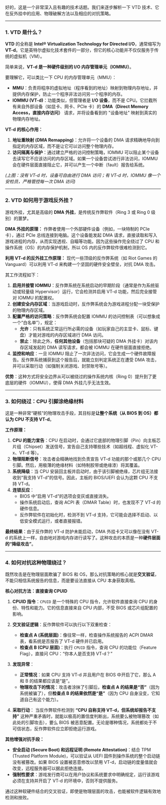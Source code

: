好的，这是一个非常深入且有趣的技术话题。我们来逐步解析一下 VTD 技术、它在反外挂中的应用、物理破解方法以及相应的对抗策略。

---

### 1. VTD 是什么？

**VTD** 的全称是 **Intel® Virtualization Technology for Directed I/O**，通常缩写为 **VT-d**。它是英特尔虚拟化技术套件的一部分，但它的核心功能并不仅仅服务于传统的虚拟机（VM）。

简单来说，**VT-d 是一种硬件级别的 I/O 内存管理单元（IOMMU）**。

要理解它，可以类比一下 CPU 的内存管理单元（MMU）：
*   **MMU**：负责将程序的虚拟地址（程序看到的地址）映射到物理内存地址，并提供内存保护，防止一个程序非法访问另一个程序的内存。
*   **IOMMU (VT-d)**：功能类似，但管理者是 **I/O 设备**，而不是 CPU。它拦截所有来自外部设备（如显卡、网卡、PCIe 卡）的 **DMA（Direct Memory Access，直接内存访问）** 请求，并将设备看到的 "设备地址" 映射到真实的物理内存地址。

**VT-d 的核心作用：**
1.  **地址重映射 (DMA Remapping)**：允许将一个设备的 DMA 请求精确地导向到指定的内存区域，而不是让它可以访问整个物理内存。
2.  **访问隔离与保护**：通过建立严格的访问控制策略，IOMMU 可以阻止某个设备去读写它不应该访问的内存区域。如果一个设备尝试进行非法访问，IOMMU 会在硬件层面直接阻止它，并可以产生一个中断（fault）报告给系统。


*(上图：没有 VT-d 时，设备可自由进行 DMA 访问；有 VT-d 时，IOMMU 像一个安检员，严格管控每一次 DMA 访问)*

---

### 2. VTD 如何用于游戏反外挂？

游戏外挂，尤其是高级的 **DMA 外挂**，是传统反作弊软件（Ring 3 或 Ring 0 级别）的噩梦。

**DMA 外挂的原理：**
作弊者使用一个外部硬件设备（例如，一块特制的 PCIe 卡），通过 PCIe 总线连接到电脑。这个设备能发起 DMA 请求，直接读取和写入游戏进程的内存，从而实现透视、自瞄等功能。因为这些操作完全绕过了 CPU 和操作系统（OS）的内存保护机制，所以 OS 内的反作弊软件很难检测到它。

**利用 VT-d 的反外挂工作原理：**
现代一些顶级的反作弊系统（如 Riot Games 的 Vanguard）可以利用 VT-d 来构建一个坚固的硬件安全壁垒，对抗 DMA 攻击。

其工作流程如下：
1.  **启用并接管 IOMMU**：反作弊系统在系统启动的早期阶段（通常是作为系统驱动或轻量级 Hypervisor）运行，它会检测并启用 VT-d 功能，然后完全接管对 IOMMU 的配置权。
2.  **创建安全内存区域**：当游戏启动时，反作弊系统会为游戏进程分配一块受保护的物理内存区域。
3.  **配置严格的访问策略**：反作弊系统会配置 IOMMU 的访问控制表（可以想象成一个“白名单”），规定：
    *   **允许**：只有系统正常运行所必需的设备（如玩家自己的主显卡、鼠标、键盘）才能对游戏的内存区域进行 DMA 访问。
    *   **禁止**：除此之外，**任何其他设备**（包括那块可疑的 DMA 外挂卡）对该内存区域发起的 DMA 读写请求，都会被 IOMMU 在硬件层面直接拒绝。
4.  **监控和响应**：一旦 IOMMU 阻止了一次非法访问，它会生成一个硬件故障报告。反作弊系统捕获到这个报告后，就能立刻判定系统正在遭受 DMA 攻击，并可以采取行动（如强制关闭游戏、封禁账号等）。

**优势**：这种方式将安全边界从可以被绕过的操作系统内核（Ring 0）提升到了更底层的硬件（IOMMU），使得 DMA 外挂几乎无法生效。

---

### 3. 如何绕过：CPU 引脚涂绝缘材料

这是一种非常“硬核”的物理攻击手段，其目标是**让整个系统（从 BIOS 到 OS）都认为 CPU 不支持 VT-d**。

**工作原理：**
1.  **CPU 的能力宣告**：CPU 在启动时，会通过它底部的物理引脚（Pin）向主板芯片组（Chipset）发送信号，宣告自己支持哪些技术（如超线程、虚拟化 VT-x、VT-d 等）。
2.  **物理阻断信号**：攻击者会精确地找到负责宣告 VT-d 功能的那个或那几个 CPU 引脚。然后，用极薄的绝缘材料（如特制胶带或绝缘漆）将其覆盖。
3.  **系统降级**：当 CPU 安装回主板并启动时，由于该引脚被绝缘，芯片组无法接收到“我支持 VT-d”的信号。因此，主板的 BIOS/UEFI 会认为这颗 CPU 不支持 VT-d。
4.  **连锁反应**：
    *   BIOS 中“启用 VT-d”的选项会变灰或直接消失。
    *   操作系统启动后，查询 ACPI 表（DMAR Table）时，也发现不了 VT-d 的硬件信息。
    *   反作弊软件在初始化时，检测不到 VT-d 支持，它可能会选择不启动、以低安全模式运行，或者直接报错。

**最终结果**：由于反作弊的 VT-d 防护未能启动，DMA 外挂卡又可以像在没有 VT-d 的系统上一样，自由地对游戏内存进行读写了。这种攻击的本质是一种**硬件层面的“降级攻击”**。

---

### 4. 如何对抗这种物理绕过？

既然攻击是在物理层面欺骗了 BIOS 和 OS，那么对抗策略的核心就是**交叉验证**，不能只相信系统报告的信息，而是要设法直接从 CPU 本身获取真相。

**核心对抗方法：直接查询 CPUID**

1.  **CPUID 指令**：`CPUID` 是一个特殊的 CPU 指令，允许软件直接查询 CPU 的身份、特性和能力。它的信息直接来自 CPU 内部，不受 BIOS 或芯片组配置的影响。
2.  **交叉验证逻辑**：反作弊软件可以执行以下双重检查：
    *   **检查点 A (系统层面)**：像往常一样，检查操作系统报告的 ACPI DMAR 表，看系统是否报告了 VT-d 硬件并已启用。
    *   **检查点 B (CPU 层面)**：执行 `CPUID` 指令，查询 CPU 的功能位（Feature Flag），直接问 CPU：“你本人是否支持 VT-d？”

3.  **发现异常**：
    *   **正常情况**：如果 CPU 支持 VT-d 并且用户在 BIOS 中开启了它，那么 A 和 B 的结果都应该是“是”。
    *   **物理攻击下的情况**：攻击者涂抹了引脚后，**检查点 A 的结果是“否”**（因为系统被骗了），但**检查点 B 的结果依然是“是”**（因为 CPU 自身没变，它知道自己有这个能力）。

4.  **采取行动**：
    当反作弊软件检测到 **“CPU 自称支持 VT-d，但系统却报告不支持”** 这种严重矛盾时，就能以极高的置信度判断出，系统要么被物理篡改（如此处的引脚攻击），要么 BIOS 被恶意配置。无论是哪种情况，系统都处于不可信状态，反作弊软件应立即拒绝运行游戏。

**其他增强对抗手段：**
*   **安全启动 (Secure Boot) 和远程证明 (Remote Attestation)**：结合 TPM (Trusted Platform Module)，可以验证从 UEFI 固件到操作系统的整个启动链没有被篡改。如果 BIOS 设置被恶意修改以禁用 VT-d，启动链的度量值就会改变，远程服务器可以据此拒绝连接。
*   **强制性要求**：游戏发行商可以在用户协议和系统要求中明确规定，运行该游戏必须在支持并开启了 VT-d 的环境中，否则不提供服务。

通过这种软硬件结合的交叉验证，即使是物理层面的攻击，也能被软件逻辑有效地检测和挫败。